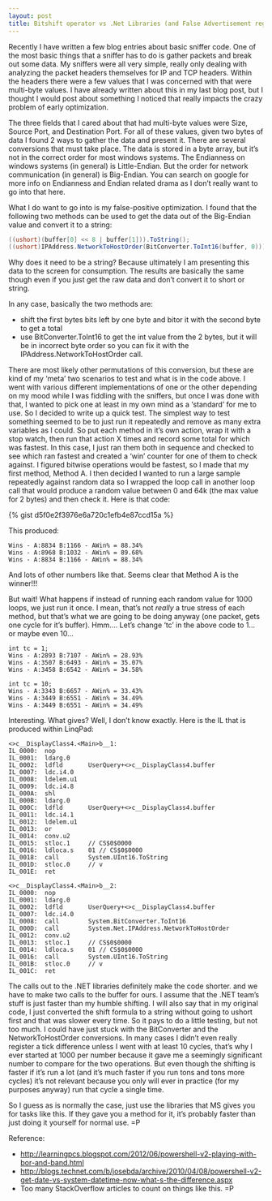 ```yaml
---
layout: post
title: Bitshift operator vs .Net Libraries (and False Advertisement regarding Performance)
---
```


Recently I have written a few blog entries about basic sniffer code. One of the most basic things that a sniffer has to do is gather packets and break out some data. My sniffers were all very simple, really only dealing with analyzing the packet headers themselves for IP and TCP headers. Within the headers there were a few values that I was concerned with that were multi-byte values. I have already written about this in my last blog post, but I thought I would post about something I noticed that really impacts the crazy problem of early optimization.

The three fields that I cared about that had multi-byte values were Size, Source Port, and Destination Port. For all of these values, given two bytes of data I found 2 ways to gather the data and present it. There are several conversions that must take place. The data is stored in a byte array, but it’s not in the correct order for most windows systems. The Endianness on windows systems (in general) is Little-Endian. But the order for network communication (in general) is Big-Endian. You can search on google for more info on Endianness and Endian related drama as I don’t really want to go into that here.

What I do want to go into is my false-positive optimization. I found that the following two methods can be used to get the data out of the Big-Endian value and convert it to a string:

```csharp
((ushort)(buffer[0] << 8 | buffer[1])).ToString();
((ushort)IPAddress.NetworkToHostOrder(BitConverter.ToInt16(buffer, 0))).ToString();
```

Why does it need to be a string? Because ultimately I am presenting this data to the screen for consumption. The results are basically the same though even if you just get the raw data and don’t convert it to short or string.

In any case, basically the two methods are:

- shift the first bytes bits left by one byte and bitor it with the second byte to get a total
- use BitConverter.ToInt16 to get the int value from the 2 bytes, but it will be in incorrect byte order so you can fix it with the IPAddress.NetworkToHostOrder call.

There are most likely other permutations of this conversion, but these are kind of my ‘meta’ two scenarios to test and what is in the code above. I went with various different implementations of one or the other depending on my mood while I was fiddling with the sniffers, but once I was done with that, I wanted to pick one at least in my own mind as a ‘standard’ for me to use. So I decided to write up a quick test. The simplest way to test something seemed to be to just run it repeatedly and remove as many extra variables as I could. So put each method in it’s own action, wrap it with a stop watch, then run that action X times and record some total for which was fastest. In this case, I just ran them both in sequence and checked to see which ran fastest and created a ‘win’ counter for one of them to check against. I figured bitwise operations would be fastest, so I made that my first method, Method A. I then decided I wanted to run a large sample repeatedly against random data so I wrapped the loop call in another loop call that would produce a random value between 0 and 64k (the max value for 2 bytes) and then check it. Here is that code:

{% gist d5f0e2f3976e6a720c1efb4e87ccd15a %}

This produced:

```
Wins - A:8834 B:1166 - AWin% = 88.34%
Wins - A:8968 B:1032 - AWin% = 89.68%
Wins - A:8834 B:1166 - AWin% = 88.34%
```

And lots of other numbers like that. Seems clear that Method A is the winner!!!

But wait! What happens if instead of running each random value for 1000 loops, we just run it once. I mean, that’s not *really* a true stress of each method, but that’s what we are going to be doing anyway (one packet, gets one cycle for it’s buffer). Hmm…. Let’s change ‘tc’ in the above code to 1… or maybe even 10…

```
int tc = 1;
Wins - A:2893 B:7107 - AWin% = 28.93%
Wins - A:3507 B:6493 - AWin% = 35.07%
Wins - A:3458 B:6542 - AWin% = 34.58%

int tc = 10;
Wins - A:3343 B:6657 - AWin% = 33.43%
Wins - A:3449 B:6551 - AWin% = 34.49%
Wins - A:3449 B:6551 - AWin% = 34.49%
```

Interesting. What gives? Well, I don’t know exactly. Here is the IL that is produced within LinqPad:

```
<>c__DisplayClass4.<Main>b__1:
IL_0000:  nop         
IL_0001:  ldarg.0     
IL_0002:  ldfld       UserQuery+<>c__DisplayClass4.buffer
IL_0007:  ldc.i4.0    
IL_0008:  ldelem.u1   
IL_0009:  ldc.i4.8    
IL_000A:  shl         
IL_000B:  ldarg.0     
IL_000C:  ldfld       UserQuery+<>c__DisplayClass4.buffer
IL_0011:  ldc.i4.1    
IL_0012:  ldelem.u1   
IL_0013:  or          
IL_0014:  conv.u2     
IL_0015:  stloc.1     // CS$0$0000
IL_0016:  ldloca.s    01 // CS$0$0000
IL_0018:  call        System.UInt16.ToString
IL_001D:  stloc.0     // v
IL_001E:  ret         

<>c__DisplayClass4.<Main>b__2:
IL_0000:  nop         
IL_0001:  ldarg.0     
IL_0002:  ldfld       UserQuery+<>c__DisplayClass4.buffer
IL_0007:  ldc.i4.0    
IL_0008:  call        System.BitConverter.ToInt16
IL_000D:  call        System.Net.IPAddress.NetworkToHostOrder
IL_0012:  conv.u2     
IL_0013:  stloc.1     // CS$0$0000
IL_0014:  ldloca.s    01 // CS$0$0000
IL_0016:  call        System.UInt16.ToString
IL_001B:  stloc.0     // v
IL_001C:  ret         
```

The calls out to the .NET libraries definitely make the code shorter. and we have to make two calls to the buffer for ours. I assume that the .NET team’s stuff is just faster than my humble shifting. I will also say that in my original code, I just converted the shift formula to a string without going to ushort first and that was slower every time. So it pays to do a little testing, but not too much. I could have just stuck with the BitConverter and the NetworkToHostOrder conversions. In many cases I didn’t even really register a tick difference unless I went with at least 10 cycles, that’s why I ever started at 1000 per number because it gave me a seemingly significant number to compare for the two operations. But even though the shifting is faster if it’s run a lot (and it’s much faster if you run tons and tons more cycles) it’s not relevant because you only will ever in practice (for my purposes anyway) run that cycle a single time.

So I guess as is normally the case, just use the libraries that MS gives you for tasks like this. If they gave you a method for it, it’s probably faster than just doing it yourself for normal use. =P

Reference:
- http://learningpcs.blogspot.com/2012/06/powershell-v2-playing-with-bor-and-band.html
- http://blogs.technet.com/b/josebda/archive/2010/04/08/powershell-v2-get-date-vs-system-datetime-now-what-s-the-difference.aspx
- Too many StackOverflow articles to count on things like this. =P